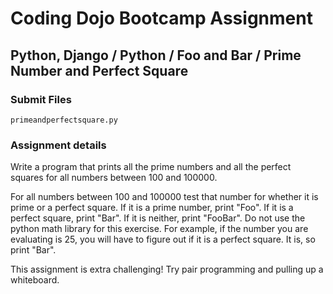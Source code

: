 # Coding Dojo Bootcamp Assignment  
## Python, Django / Python / Foo and Bar / Prime Number and Perfect Square

### Submit Files
```
primeandperfectsquare.py
```

### Assignment details  
Write a program that prints all the prime numbers and all the perfect squares for all numbers between 100 and 100000.  

For all numbers between 100 and 100000 test that number for whether it is prime or a perfect square. If it is a prime number, print "Foo". If it is a perfect square, print "Bar". If it is neither, print "FooBar". Do not use the python math library for this exercise. For example, if the number you are evaluating is 25, you will have to figure out if it is a perfect square. It is, so print "Bar".  

This assignment is extra challenging! Try pair programming and pulling up a whiteboard.  
